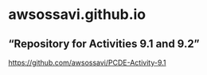 # awsossavi.github.io
## “Repository for Activities 9.1 and 9.2”
https://github.com/awsossavi/PCDE-Activity-9.1
